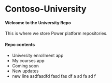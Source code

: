 # Contoso-University

#### Welcome to the University Repo
This is where we store Power platform repositories.

#### Repo contents
- University enrollment app
- My courses app
- Coming soon
- New updates
- new line
asdfasdfd
fasd
fas
df
a
sd
fa
sd
f
